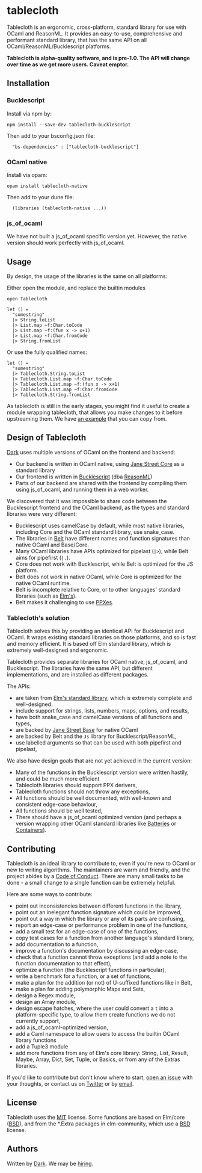 # tablecloth

Tablecloth is an ergonomic, cross-platform, standard library for use with OCaml
and ReasonML. It provides an easy-to-use, comprehensive and performant standard
library, that has the same API on all OCaml/ReasonML/Bucklescript platforms.

**Tablecloth is alpha-quality software, and is pre-1.0. The API will change
over time as we get more users. Caveat emptor.**

## Installation

### Bucklescript

Install via npm by:

`npm install --save-dev tablecloth-bucklescript`

Then add to your bsconfig.json file:

`  "bs-dependencies" : ["tablecloth-bucklescript"]`

### OCaml native

Install via opam:

`opam install tablecloth-native`

Then add to your dune file:

`  (libraries (tablecloth-native ...))`

### js_of_ocaml

We have not built a js\_of\_ocaml specific version yet. However, the native version should work perfectly with js\_of\_ocaml.

## Usage

By design, the usage of the libraries is the same on all platforms:

Either open the module, and replace the builtin modules
```
open Tablecloth

let () =
  "somestring"
  |> String.toList
  |> List.map ~f:Char.toCode
  |> List.map ~f:(fun x -> x+1)
  |> List.map ~f:Char.fromCode
  |> String.fromList
```

Or use the fully qualified names:
```
let () =
  "somestring"
  |> Tablecloth.String.toList
  |> Tablecloth.List.map ~f:Char.toCode
  |> Tablecloth.List.map ~f:(fun x -> x+1)
  |> Tablecloth.List.map ~f:Char.fromCode
  |> Tablecloth.String.fromList
```

As tablecloth is still in the early stages, you might find it useful to create
a module wrapping tablecloth, that allows you make changes to it before
upstreaming them. We have [an
example](https://github.com/darklang/tablecloth/blob/master/examples/tc.ml)
that you can copy from.


## Design of Tablecloth

[Dark](https://darklang.com) uses multiple versions of OCaml on the frontend
and backend:
- Our backend is written in OCaml native, using [Jane Street Core](https://github.com/janestreet/core) as a standard
  library
- Our frontend is written in [Bucklescript](https://bucklescript.github.io/) (dba [ReasonML](https://reasonml.github.io/))
- Parts of our backend are shared with the frontend by compiling them using
  js\_of\_ocaml, and running them in a web worker.

We discovered that it was impossible to share code between the Bucklescript
frontend and the OCaml backend, as the types and standard libraries were very
different:
- Bucklescript uses camelCase by default, while most native libraries,
  including Core and the OCaml standard library, use snake\_case.
- The libraries in [Belt](https://bucklescript.github.io/bucklescript/api/index.html) have different names and function signatures than native OCaml and Base/Core.
- Many OCaml libraries have APIs optimized for pipelast (`|>`), while Belt aims
  for pipefirst (`|.`). 
- Core does not work with Bucklescript, while Belt is optimized for the JS
  platform.
- Belt does not work in native OCaml, while Core is optimized for the native
  OCaml runtime.
- Belt is incomplete relative to Core, or to other languages' standard
  libraries (such as [Elm's](https://package.elm-lang.org/packages/elm/core/1.0.2/)).
- Belt makes it challenging to use [PPXes](https://github.com/ocaml-ppx).


### Tablecloth's solution

Tablecloth solves this by providing an identical API for Bucklescript and
OCaml. It wraps existing standard libraries on those platforms, and so is fast
and memory efficient. It is based off Elm standard library, which is extremely
well-designed and ergonomic.

Tablecloth provides separate libraries for OCaml native, js\_of\_ocaml, and
Bucklescript. The libraries have the same API, but different implementations,
and are installed as different packages.

The APIs:
- are taken from [Elm's standard library](https://package.elm-lang.org/packages/elm/core/1.0.2/), which is extremely complete and well-designed.
- include support for strings, lists, numbers, maps, options, and results,
- have both snake\_case and camelCase versions of all functions and types,
- are backed by [Jane Street Base](https://opensource.janestreet.com/base/) for native OCaml
- are backed by Belt and the `Js` library for Bucklescript/ReasonML,
- use labelled arguments so that can be used with both pipefirst and pipelast,

We also have design goals that are not yet achieved in the current version:
- Many of the functions in the Bucklescript version were written hastily, and could be much more efficient
- Tablecloth libraries should support PPX derivers,
- Tablecloth functions should not throw any exceptions,
- All functions should be well documented, with well-known and consistent edge-case behaviour,
- All functions should be well tested,
- There should have a js_of_ocaml optimized version (and perhaps a version wrapping other OCaml standard libraries like [Batteries](https://github.com/ocaml-batteries-team/batteries-included) or [Containers](https://github.com/c-cube/ocaml-containers)).


## Contributing

Tablecloth is an ideal library to contribute to, even if you're new to OCaml or
new to writing algorithms. The maintainers are warm and friendly, and the
project abides by a [Code of Conduct](./CODE_OF_CONDUCT.md). There are many
small tasks to be done - a small change to a single function can be extremely
helpful.

Here are some ways to contribute:
- point out inconsistencies between different functions in the library,
- point out an inelegant function signature which could be improved,
- point out a way in which the library or any of its parts are confusing,
- report an edge-case or performance problem in one of the functions,
- add a small test for an edge-case of one of the functions,
- copy test cases for a function from another language's standard library,
- add documentation to a function,
- improve a function's documentation by discussing an edge-case,
- check that a function cannot throw exceptions (and add a note to the function
  documentation to that effect),
- optimize a function (the Bucklescript functions in particular),
- write a benchmark for a function, or a set of functions,
- make a plan for the addition (or not) of U-suffixed functions like in Belt,
- make a plan for adding polymorphic Maps and Sets,
- design a Regex module,
- design an Array module,
- design escape hatches, where the user could convert a `t` into a
  platform-specific type, to allow them create functions we do not currently
  support,
- add a js\_of\_ocaml-optimized version,
- add a Caml namespace to allow users to access the builtin OCaml library
  functions
- add a Tuple3 module
- add more functions from any of Elm's core library: String, List, Result,
  Maybe, Array, Dict, Set, Tuple, or Basics, or from any of the Extras
  libraries.

If you'd like to contribute but don't know where to start, [open an
issue](https://github.com/darklang/tablecloth/issues/new) with your thoughts,
or contact us on [Twitter](https://twitter.com/paulbiggar) or by
[email](mailto:paul.biggar@gmail.com).

## License

Tablecloth uses the [MIT](./LICENSE) license. Some functions are based on
Elm/core ([BSD](https://github.com/elm/core/blob/1.0.0/LICENSE)), and from the
\*.Extra packages in elm-community, which use a
[BSD](https://github.com/elm-community/string-extra/blob/master/LICENSE)
license.

## Authors

Written by [Dark](https://darklang.com). We may be [hiring](https://darklang.com/careers).


